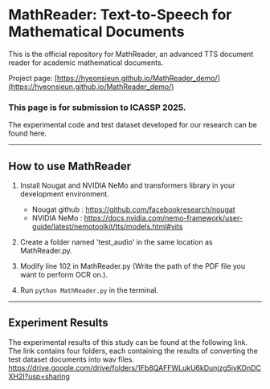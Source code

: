 # MathReader: Text-to-Speech for Mathematical Documents

This is the official repository for MathReader, an advanced TTS document reader for academic mathematical documents. 

Project page: [https://hyeonsieun.github.io/MathReader_demo/](https://hyeonsieun.github.io/MathReader_demo/)

### This page is for submission to ICASSP 2025.

The experimental code and test dataset developed for our research can be found here.

---

## How to use MathReader

1. Install Nougat and NVIDIA NeMo and transformers library in your development environment.
   - Nougat github : https://github.com/facebookresearch/nougat
   - NVIDIA NeMo : https://docs.nvidia.com/nemo-framework/user-guide/latest/nemotoolkit/tts/models.html#vits

2. Create a folder named 'test_audio' in the same location as MathReader.py.

3. Modify line 102 in MathReader.py (Write the path of the PDF file you want to perform OCR on.).

4. Run `python MathReader.py` in the terminal.

---

## Experiment Results

The experimental results of this study can be found at the following link. The link contains four folders, each containing the results of converting the test dataset documents into wav files.
https://drive.google.com/drive/folders/1Fb8QAFFWLukU6kDunjzg5iyKDnDCXH2I?usp=sharing

